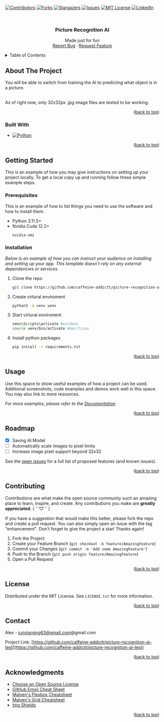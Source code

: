 <a name="readme-top"></a>



<!-- PROJECT SHIELDS -->
<!--
*** I'm using markdown "reference style" links for readability.
*** Reference links are enclosed in brackets [ ] instead of parentheses ( ).
*** See the bottom of this document for the declaration of the reference variables
*** for contributors-url, forks-url, etc. This is an optional, concise syntax you may use.
*** https://www.markdownguide.org/basic-syntax/#reference-style-links
-->
[![Contributors][contributors-shield]][contributors-url]
[![Forks][forks-shield]][forks-url]
[![Stargazers][stars-shield]][stars-url]
[![Issues][issues-shield]][issues-url]
[![MIT License][license-shield]][license-url]
[![LinkedIn][linkedin-shield]][linkedin-url]


<!-- PROJECT LOGO -->
<br />
<div align="center">
  <h3 align="center">Picture Recognition AI</h3>

  <p align="center">
    Made just for fun
    <br />
    <a href="https://github.com/caffeine-addictt/picture-recognition-ai-test/issues">Report Bug</a>
    ·
    <a href="https://github.com/caffeine-addictt/picture-recognition-ai-test/issues">Request Feature</a>
  </p>
</div>



<!-- TABLE OF CONTENTS -->
<details>
  <summary>Table of Contents</summary>
  <ol>
    <li>
      <a href="#about-the-project">About The Project</a>
      <ul>
        <li><a href="#built-with">Built With</a></li>
      </ul>
    </li>
    <li>
      <a href="#getting-started">Getting Started</a>
      <ul>
        <li><a href="#prerequisites">Prerequisites</a></li>
        <li><a href="#installation">Installation</a></li>
      </ul>
    </li>
    <li><a href="#usage">Usage</a></li>
    <li><a href="#roadmap">Roadmap</a></li>
    <li><a href="#contributing">Contributing</a></li>
    <li><a href="#license">License</a></li>
    <li><a href="#contact">Contact</a></li>
    <li><a href="#acknowledgments">Acknowledgments</a></li>
  </ol>
</details>



<!-- ABOUT THE PROJECT -->
## About The Project

You will be able to switch from training the AI to predicting what object is in a picture.

<br>
As of right now, only 32x32px .jpg image files are tested to be working.

<p align="right">(<a href="#readme-top">back to top</a>)</p>



### Built With

* [![Python][Python]][Python-url]

<p align="right">(<a href="#readme-top">back to top</a>)</p>



<!-- GETTING STARTED -->
## Getting Started

This is an example of how you may give instructions on setting up your project locally.
To get a local copy up and running follow these simple example steps.

### Prerequisites

This is an example of how to list things you need to use the software and how to install them.
* Python 3.11.5+
* Nvidia Cuda 12.2+
  ```sh
  nvidia-smi
  ```

### Installation

_Below is an example of how you can instruct your audience on installing and setting up your app. This template doesn't rely on any external dependencies or services._

1. Clone the repo
   ```sh
   git clone https://github.com/caffeine-addictt/picture-recognition-ai
   ```
2. Create virtural enviroment
   ```sh
   python3 -m venv venv
   ```
3. Start virtural enviroment
   ```sh
   venv\Scripts\activate #windows
   source venv/bin/activate #mac/linux
   ```
4. Install python packages
   ```sh
   pip install -r requirements.txt
   ```

<p align="right">(<a href="#readme-top">back to top</a>)</p>



<!-- USAGE EXAMPLES -->
## Usage

Use this space to show useful examples of how a project can be used. Additional screenshots, code examples and demos work well in this space. You may also link to more resources.

_For more examples, please refer to the [Documentation](https://example.com)_

<p align="right">(<a href="#readme-top">back to top</a>)</p>



<!-- ROADMAP -->
## Roadmap

- [x] Saving AI Model
- [ ] Automatically scale images to pixel limits
- [ ] Increase image pixel support beyond 32x32

See the [open issues](https://github.com/caffeine-addictt/picture-recognition-ai-test/issues) for a full list of proposed features (and known issues).

<p align="right">(<a href="#readme-top">back to top</a>)</p>



<!-- CONTRIBUTING -->
## Contributing

Contributions are what make the open source community such an amazing place to learn, inspire, and create. Any contributions you make are **greatly appreciated**. ( ˶ˆᗜˆ˵ )

If you have a suggestion that would make this better, please fork the repo and create a pull request. You can also simply open an issue with the tag "enhancement".
Don't forget to give the project a star! Thanks again!

1. Fork the Project
2. Create your Feature Branch (`git checkout -b feature/AmazingFeature`)
3. Commit your Changes (`git commit -m 'Add some AmazingFeature'`)
4. Push to the Branch (`git push origin feature/AmazingFeature`)
5. Open a Pull Request

<p align="right">(<a href="#readme-top">back to top</a>)</p>



<!-- LICENSE -->
## License

Distributed under the MIT License. See `LICENSE.txt` for more information.

<p align="right">(<a href="#readme-top">back to top</a>)</p>



<!-- CONTACT -->
## Contact

Alex - junxiangng63@gmail.com@gmail.com

Project Link: [https://github.com/caffeine-addictt/picture-recognition-ai-test](https://github.com/caffeine-addictt/picture-recognition-ai-test)

<p align="right">(<a href="#readme-top">back to top</a>)</p>



<!-- ACKNOWLEDGMENTS -->
## Acknowledgments

* [Choose an Open Source License](https://choosealicense.com)
* [GitHub Emoji Cheat Sheet](https://www.webpagefx.com/tools/emoji-cheat-sheet)
* [Malven's Flexbox Cheatsheet](https://flexbox.malven.co/)
* [Malven's Grid Cheatsheet](https://grid.malven.co/)
* [Img Shields](https://shields.io)

<p align="right">(<a href="#readme-top">back to top</a>)</p>



<!-- MARKDOWN LINKS & IMAGES -->
<!-- https://www.markdownguide.org/basic-syntax/#reference-style-links -->
[contributors-shield]: https://img.shields.io/github/contributors/caffeine-addictt/picture-recognition-ai-test.svg?style=for-the-badge
[contributors-url]: https://github.com/caffeine-addictt/picture-recognition-ai-test/graphs/contributors
[forks-shield]: https://img.shields.io/github/forks/caffeine-addictt/picture-recognition-ai-test.svg?style=for-the-badge
[forks-url]: https://github.com/caffeine-addictt/picture-recognition-ai-test/network/members
[stars-shield]: https://img.shields.io/github/stars/caffeine-addictt/picture-recognition-ai-test.svg?style=for-the-badge
[stars-url]: https://github.com/caffeine-addictt/picture-recognition-ai-test/stargazers
[issues-shield]: https://img.shields.io/github/issues/caffeine-addictt/picture-recognition-ai-test.svg?style=for-the-badge
[issues-url]: https://github.com/caffeine-addictt/picture-recognition-ai-test/issues
[license-shield]: https://img.shields.io/github/license/caffeine-addictt/picture-recognition-ai-test.svg?style=for-the-badge
[license-url]: https://github.com/caffeine-addictt/picture-recognition-ai-test/blob/master/LICENSE.txt
[linkedin-shield]: https://img.shields.io/badge/-LinkedIn-black.svg?style=for-the-badge&logo=linkedin&colorB=555
[linkedin-url]: www.linkedin.com/in/ngjx
[Python]: https://img.shields.io/badge/python-3670A0?style=for-the-badge&logo=python&logoColor=ffdd54
[Python-url]: https://www.python.org
